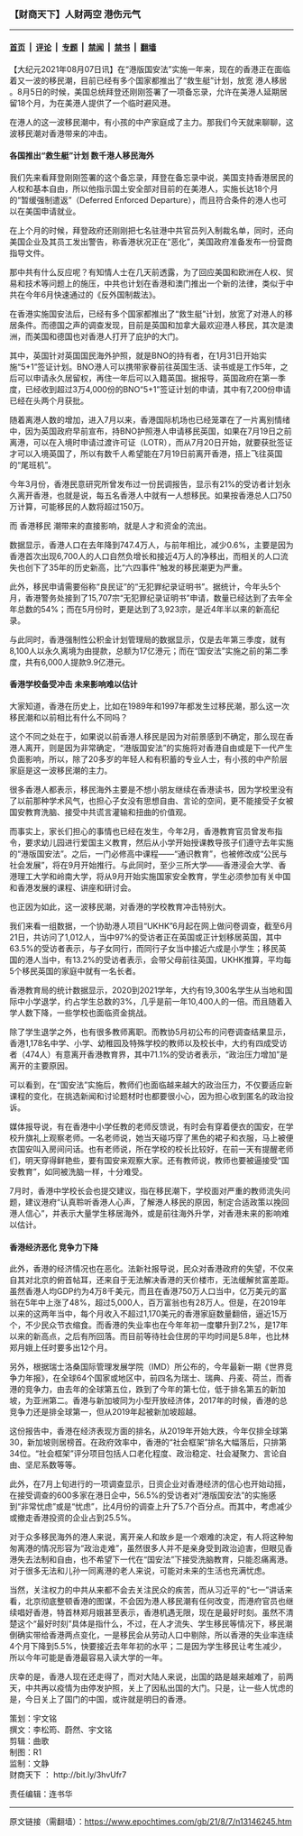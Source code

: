 ### 【财商天下】人财两空 港伤元气

---

#### [首页](../../../..?n13146245) &nbsp;|&nbsp; [评论](../../../../../epoch-comment?n13146245) &nbsp;|&nbsp; [专题](../../../../../epoch-special?n13146245) &nbsp;|&nbsp; [禁闻](../../../../../epoch-news?n13146245) &nbsp;|&nbsp; [禁书](../../../../../books?n13146245) &nbsp;|&nbsp; [翻墙](https://github.com/gfw-breaker/nogfw/blob/master/README.md?n13146245)


<div class="post_content" id="artbody" itemprop="articleBody">
 <!-- article content begin -->
 <p>
  【大纪元2021年08月07日讯】在“港版国安法”实施一年来，现在的香港正在面临着又一波的移民潮，目前已经有多个国家都推出了“救生艇”计划，放宽
  <ok href="https://www.epochtimes.com/gb/tag/%E6%B8%AF%E4%BA%BA%E7%A7%BB%E5%B1%85.html">
   港人移居
  </ok>
  。8月5日的时候，美国总统拜登还刚刚签署了一项备忘录，允许在美港人延期居留18个月，为在美港人提供了一个临时避风港。
 </p>
 <p>
  在港人的这一波移民潮中，有小孩的中产家庭成了主力。那我们今天就来聊聊，这波移民潮对香港带来的冲击。
 </p>
 <p>
 </p>
 <h4>
  各国推出“救生艇”计划 数千港人移民海外
 </h4>
 <p>
  我们先来看拜登刚刚签署的这个备忘录，拜登在备忘录中说，美国支持香港居民的人权和基本自由，所以他指示国土安全部对目前的在美港人，实施长达18个月的“暂缓强制遣返”（Deferred Enforced Departure），而且符合条件的港人也可以在美国申请就业。
 </p>
 <p>
  在上个月的时候，拜登政府还刚刚把七名驻港中共官员列入制裁名单，同时，还向美国企业及其员工发出警告，称香港状况正在“恶化”，美国政府准备发布一份营商指导文件。
 </p>
 <p>
  那中共有什么反应呢？有知情人士在几天前透露，为了回应美国和欧洲在人权、贸易和技术等问题上的施压，中共也计划在香港和澳门推出一个新的法律，类似于中共在今年6月快速通过的《反外国制裁法》。
 </p>
 <p>
  在香港实施国安法后，已经有多个国家都推出了“救生艇”计划，放宽了对港人的移居条件。而德国之声的调查发现，目前是英国和加拿大最欢迎港人移民，其次是澳洲，而美国和德国也对香港人打开了庇护的大门。
 </p>
 <p>
  其中，英国针对英国国民海外护照，就是BNO的持有者，在1月31日开始实施“5+1”签证计划。BNO港人可以携带家眷前往英国生活、读书或是工作5年，之后可以申请永久居留权，再住一年后可以入籍英国。据报导，英国政府在第一季度，已经收到超过3万4,000份的BNO“5+1”签证计划的申请，其中有7,200份申请已经在头两个月获批。
 </p>
 <p>
  随着离港人数的增加，进入7月以来，香港国际机场也已经笼罩在了一片离别情绪中，因为英国政府早前宣布，持BNO护照港人申请移民英国，如果在7月19日之前离港，可以在入境时申请过渡许可证（LOTR），而从7月20日开始，就要获批签证才可以入境英国了，所以有数千人希望能在7月19日前离开香港，搭上飞往英国的“尾班机”。
 </p>
 <p>
  今年3月份，香港民意研究所曾发布过一份民调报告，显示有21%的受访者计划永久离开香港，也就是说，每五名香港人中就有一人想移民。如果按香港总人口750万计算，可能移民的人数将超过150万。
 </p>
 <p>
  而
  <ok href="https://www.epochtimes.com/gb/tag/%E9%A6%99%E6%B8%AF%E7%A7%BB%E6%B0%91.html">
   香港移民
  </ok>
  潮带来的直接影响，就是人才和资金的流出。
 </p>
 <p>
  数据显示，香港人口在去年降到747.4万人，与前年相比，减少0.6%，主要是因为香港首次出现6,700人的人口自然负增长和接近4万人的净移出，而相关的人口流失也创下了35年的历史新高，比“六四事件”触发的移民潮更为严重。
 </p>
 <p>
  此外，移民申请需要俗称“良民证”的“无犯罪纪录证明书”。据统计，今年头5个月，香港警务处接到了15,707宗“无犯罪纪录证明书”申请，数量已经达到了去年全年总数的54%；而在5月份时，更是达到了3,923宗，是近4年半以来的新高纪录。
 </p>
 <p>
  与此同时，香港强制性公积金计划管理局的数据显示，仅是去年第三季度，就有8,100人以永久离境为由提款，总额为17亿港元；而在“国安法”实施之前的第二季度，共有6,000人提款9.9亿港元。
 </p>
 <h4>
  香港学校备受冲击 未来影响难以估计
 </h4>
 <p>
  大家知道，香港在历史上，比如在1989年和1997年都发生过移民潮，那么这一次移民潮和以前相比有什么不同吗？
 </p>
 <p>
  这个不同之处在于，如果说以前香港人移民是因为对前景感到不确定，那么现在香港人离开，则是因为非常确定，“港版国安法”的实施将对香港自由或是下一代产生负面影响，所以，除了20多岁的年轻人和有积蓄的专业人士，有小孩的中产阶层家庭是这一波移民潮的主力。
 </p>
 <p>
  很多香港人都表示，移民海外主要是不想小朋友继续在香港读书，因为学校里没有了以前那种学术风气，也担心子女没有思想自由、言论的空间，更不能接受子女被国安教育洗脑、接受中共谎言灌输和扭曲的价值观。
 </p>
 <p>
  而事实上，家长们担心的事情也已经在发生，今年2月，香港教育官员曾发布指令，要求幼儿园进行爱国主义教育，然后从小学开始授课教导孩子们遵守去年实施的“港版国安法”。之后，一门必修高中课程——“通识教育”，也被修改成“公民与社会发展”，将在9月开始推行。与此同时，至少三所大学——香港浸会大学、香港理工大学和岭南大学，将从9月开始实施国家安全教育，学生必须参加有关中国和香港发展的课程、讲座和研讨会。
 </p>
 <p>
  也正因为如此，这一波移民潮，对香港的学校教育冲击特别大。
 </p>
 <p>
  我们来看一组数据，一个协助港人项目“UKHK”6月起在网上做问卷调查，截至6月21日，共访问了1,012人，当中97%的受访者正在英国或正计划移居英国，其中63.5%的受访者表示，与子女同行，而同行子女当中接近六成是小学生；移民英国的港人当中，有13.2%的受访者表示，会带父母前往英国，UKHK推算，平均每5个移民英国的家庭中就有一名长者。
 </p>
 <p>
  香港教育局的统计数据显示，2020到2021学年，大约有19,300名学生从当地和国际中小学退学，约占学生总数的3%，几乎是前一年10,400人的一倍。而且随着入学人数下降，一些学校也面临资金挑战。
 </p>
 <p>
  除了学生退学之外，也有很多教师离职。而教协5月初公布的问卷调查结果显示，香港1,178名中学、小学、幼稚园及特殊学校的教师以及校长中，大约有四成受访者（474人）有意离开香港教育界，其中71.1%的受访者表示，“政治压力增加”是离开的主要原因。
 </p>
 <p>
  可以看到，在“国安法”实施后，教师们也面临越来越大的政治压力，不仅要适应新课程的变化，在挑选新闻和讨论题材时也都要很小心，因为担心收到匿名的政治投诉。
 </p>
 <p>
  媒体报导说，有在香港中小学任教的老师反馈说，有时会有穿着便衣的国安，在学校升旗礼上观察老师。一名老师说，她当天碰巧穿了黑色的裙子和衣服，马上被便衣国安叫入房间问话。也有老师说，所在学校的校长比较好，在前一天有提醒老师们，明天穿得鲜艳些，要有国安来观察大家。还有教师说，教师也要被逼接受“国安教育”，如同被洗脑一样，十分难受。
 </p>
 <p>
  7月时，香港中学校长会也提交建议，指在移民潮下，学校面对严重的教师流失问题，建议港府“认真聆听香港人心声，了解港人移民的原因，制定合适政策以挽回港人信心”，并表示大量学生移居海外，或是前往海外升学，对香港未来的影响难以估计。
 </p>
 <h4>
  香港经济恶化 竞争力下降
 </h4>
 <p>
  此外，香港的经济情况也在恶化。法新社报导说，民众对香港政府的失望，不仅来自其对北京的俯首帖耳，还来自于无法解决香港的天价楼市，无法缓解贫富差距。虽然香港人均GDP约为4万8千美元，而且在香港750万人口当中，亿万美元的富翁在5年中上涨了48%，超过5,000人，百万富翁也有28万人。但是，在2019年以来的这两年当中，每个月收入不超过1,170美元的香港家庭数量翻倍，逼近15万个，不少民众节衣缩食。而香港的失业率也在今年年初一度攀升到7.2%，是17年以来的新高点，之后有所回落。而目前等待社会住房的平均时间是5.8年，也比林郑月娥上任时要多出12个月。
 </p>
 <p>
  另外，根据瑞士洛桑国际管理发展学院（IMD）所公布的，今年最新一期《世界竞争力年报》，在全球64个国家或地区中，前四名为瑞士、瑞典、丹麦、荷兰，而香港的竞争力，由去年的全球第五位，跌到了今年的第七位，低于排名第五的新加坡，为亚洲第二。香港与新加坡同为小型开放经济体，2017年的时候，香港的总竞争力还是排全球第一，但从2019年起被新加坡超越。
 </p>
 <p>
  这份报告中，香港在经济表现方面的排名，从2019年开始大跌，今年仅排全球第30，新加坡则居榜首。在政府效率中，香港的“社会框架”排名大幅落后，只排第34位。“社会框架”评分项目包括人口老化程度、政治稳定、社会凝聚力、言论自由、坚尼系数等等。
 </p>
 <p>
  此外，在7月上旬进行的一项调查显示，日资企业对香港经济的信心也开始动摇，在接受调查的600多家在港日企中，56.5%的受访者对“港版国安法”的实施感到“非常忧虑”或是“忧虑”，比4月份的调查上升了5.7个百分点。而其中，考虑减少或撤走香港投资的企业占到25.5%。
 </p>
 <p>
  对于众多移民海外的港人来说，离开亲人和故乡是一个艰难的决定，有人将这种匆匆离港的情况形容为“政治走难”，虽然很多人并不是亲身受到政治迫害，但眼见香港失去法制和自由，也不希望下一代在“国安法”下接受洗脑教育，只能忍痛离港。对于很多无法和儿孙一同离港的老人来说，可能对未来的生活也充满忧虑。
 </p>
 <p>
  当然，关注权力的中共从来都不会去关注民众的疾苦，而从习近平的“七一”讲话来看，北京彻底整顿香港的图谋，不会因为港人移民潮有任何改变，而港府官员也继续唱好香港，特首林郑月娥甚至表示，香港机遇无限，现在是最好时刻。虽然不清楚这个“最好时刻”具体是指什么，不过，在人才流失、学生移民等情况下，移民潮倒确实带给香港两点变化，一是移民会从劳动人口中剔除，所以香港的失业率连续4个月下降到5.5%，快要接近去年年初的水平；二是因为学生移民让考生减少，所以今年可能是香港最容易入读大学的一年。
 </p>
 <p>
  庆幸的是，香港人现在还走得了，而对大陆人来说，出国的路是越来越难了，前两天，中共再以疫情为由停发护照，关上了因私出国的大门。只是，让一些人忧虑的是，今日关上了国门的中国，或许就是明日的香港。
 </p>
 <p>
  策划：宇文铭
  <br/>
  撰文：李松筠、蔚然、宇文铭
  <br/>
  剪辑：曲歌
  <br/>
  制图：R1
  <br/>
  监制：文静
  <br/>
  <ok href="https://www.epochtimes.com/gb/tag/%E8%B4%A2%E5%95%86%E5%A4%A9%E4%B8%8B.html">
   财商天下
  </ok>
  ：
  <ok href="http://bit.ly/3hvUfr7">
   http://bit.ly/3hvUfr7
  </ok>
 </p>
 <p>
  责任编辑：连书华
 </p>
 <!-- article content end -->
 <div id="below_article_ad">
 </div>
</div>


---

原文链接（需翻墙）：https://www.epochtimes.com/gb/21/8/7/n13146245.htm